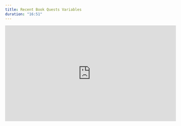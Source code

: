 ```yaml
---
title: Recent Book Quests Variables
duration: "16:51"
---
```


<iframe width="560" height="315" src="https://www.youtube.com/embed/q_lA0xhY2BI" title="YouTube video player" frameborder="0" allow="accelerometer; autoplay; clipboard-write; encrypted-media; gyroscope; picture-in-picture; web-share" allowfullscreen></iframe>
